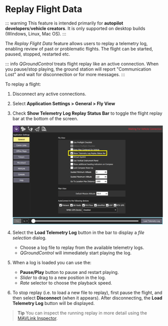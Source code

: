 # Replay Flight Data

::: warning
This feature is intended primarily for **autopilot developers**/**vehicle creators**.
It is only supported on desktop builds (Windows, Linux, Mac OS).
:::

The *Replay Flight Data* feature allows users to replay a telemetry log, enabling review of past or problematic flights.
The flight can be started, paused, stopped, restarted etc.

::: info
*QGroundControl* treats flight replay like an active connection. 
When you pause/stop playing, the ground station will report "Communication Lost" and wait for disconnection or for more messages.
:::

To replay a flight:
1. Disconnect any active connections.
1. Select **Application Settings > General > Fly View**
1. Check **Show Telemetry Log Replay Status Bar** to toggle the flight replay bar at the bottom of the screen.

   ![Toggle Flight Replay](../../../assets/fly/flight_replay/flight_replay_toggle.jpg)
1. Select the **Load Telemetry Log** button in the bar to display a *file selection* dialog.
   - Choose a log file to replay from the available telemetry logs.
   - *QGroundControl* will immediately start playing the log. 
1. When a log is loaded you can use the:
   - **Pause/Play** button to pause and restart playing.
   - *Slider* to drag to a new position in the log.
   - *Rate* selector to choose the playback speed.
1. To stop replay (i.e. to load a new file to replay), first pause the flight, and then select **Disconnect** (when it appears).
   After disconnecting, the **Load Telemetry Log** button will be displayed.

> **Tip** You can inspect the running replay in more detail using the [MAVLink Inspector](../analyze_view/mavlink_inspector.md).
